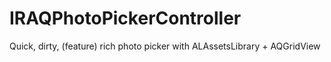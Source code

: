 IRAQPhotoPickerController
=========================

Quick, dirty, (feature) rich photo picker with ALAssetsLibrary + AQGridView